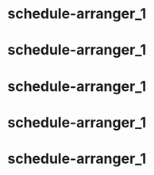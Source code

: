 # schedule-arranger_1
# schedule-arranger_1
# schedule-arranger_1
# schedule-arranger_1
# schedule-arranger_1

